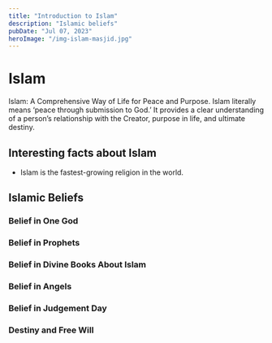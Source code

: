 ```yaml
---
title: "Introduction to Islam"
description: "Islamic beliefs"
pubDate: "Jul 07, 2023"
heroImage: "/img-islam-masjid.jpg"
---
```


# Islam

Islam: A Comprehensive Way of Life for Peace and Purpose.
Islam literally means ‘peace through submission to God.’ It provides a clear understanding of a person’s relationship with the Creator, purpose in life, and ultimate destiny.

## Interesting facts about Islam

- Islam is the fastest-growing religion in the world.

## Islamic Beliefs

### Belief in One God
### Belief in Prophets
### Belief in Divine Books About Islam
### Belief in Angels
### Belief in Judgement Day
### Destiny and Free Will
